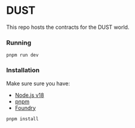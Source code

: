 # DUST

This repo hosts the contracts for the DUST world.

### Running

```
pnpm run dev
```

### Installation

Make sure sure you have:

- [Node.js v18](https://nodejs.org/en/download/package-manager)
- [pnpm](https://pnpm.io/)
- [Foundry](https://book.getfoundry.sh/getting-started/installation)

```
pnpm install
```
